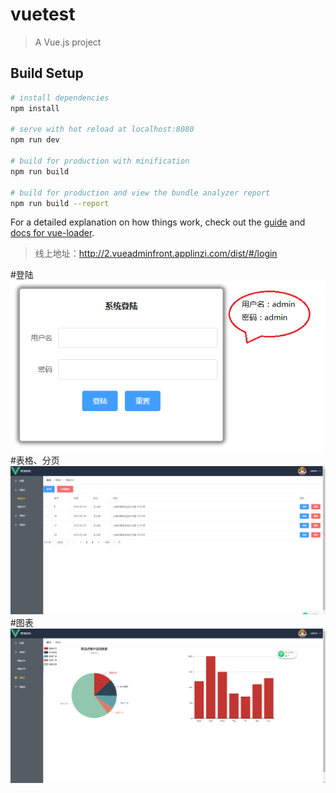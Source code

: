 # vuetest

> A Vue.js project

## Build Setup

``` bash
# install dependencies
npm install

# serve with hot reload at localhost:8080
npm run dev

# build for production with minification
npm run build

# build for production and view the bundle analyzer report
npm run build --report
```

For a detailed explanation on how things work, check out the [guide](http://vuejs-templates.github.io/webpack/) and [docs for vue-loader](http://vuejs.github.io/vue-loader).

>线上地址：http://2.vueadminfront.applinzi.com/dist/#/login

#登陆
![Image text](https://github.com/18312458205/vue-2.0-cli/blob/master/src/show-img/Snipaste_2018-06-04_22-40-16.png)
#表格、分页
![Image text](https://github.com/18312458205/vue-2.0-cli/blob/master/src/show-img/Snipaste_2018-06-04_22-48-47.png)
#图表
![Image text](https://github.com/18312458205/vue-2.0-cli/blob/master/src/show-img/Snipaste_2018-06-05_23-48-21.png)
